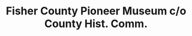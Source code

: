 ---
layout: repo
title: "Fisher County Pioneer Museum c/o County Hist. Comm."
id: 17694
permalink: repos/17694/
---